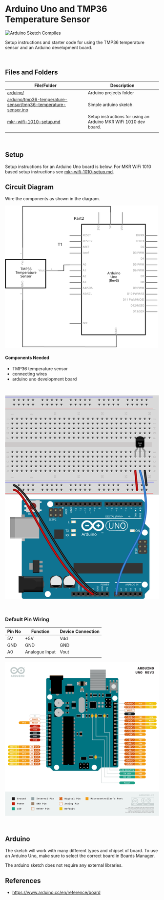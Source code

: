 # Arduino Uno and TMP36 Temperature Sensor

![Arduino Sketch Compiles](https://github.com/SERC-IoT/Starter-TMP36-Temperature-Sensor/workflows/Arduino%20Sketch%20Compiles/badge.svg)

Setup instructions and starter code for using the TMP36 temperature sensor and an Arduino development board.

<br />

## Files and Folders

| File/Folder | Description |
|--- | --- |
| [arduino/](arduino/) | Arduino projects folder |
| [arduino/tmp36-temperature-sensor/tmp36-temperature-sensor.ino](arduino/tmp36-temperature-sensor/tmp36-temperature-sensor.ino) | Simple arduino sketch. |
| [mkr-wifi-1010-setup.md](mkr-wifi-1010-setup.md) | Setup instructions for using an Arduino MKR WiFi 1010 dev board. |
|  |  |

<br />

## Setup

Setup instructions for an Arduino Uno board is below. For MKR WiFi 1010 based setup instructions see [mkr-wifi-1010-setup.md](mkr-wifi-1010-setup.md).

## Circuit Diagram
Wire the components as shown in the diagram.

![circuit diagram](assets/uno-tmp36-sensor-circuit-diagram_schem.svg)

#### Components Needed
* TMP36 temperature sensor
* connecting wires
* arduino uno development board


<br />

![breadboard diagram](assets/uno-tmp36-sensor-circuit-diagram_bb.svg)

<br />

### Default Pin Wiring

| Pin No | Function | Device Connection |
| --- | --- | --- |
| 5V | +5V | Vdd |
| GND | GND | GND |
| A0 | Analogue Input | Vout |
|  |  |  |

![pin diagram](assets/Pinout-UNOrev3_latest.png)

<br />

## Arduino

The sketch will work with many different types and chipset of board. To use an Arduino Uno, make sure to select the correct board in Boards Manager.

The arduino sketch does not require any external libraries.

## References

* https://www.arduino.cc/en/reference/board
